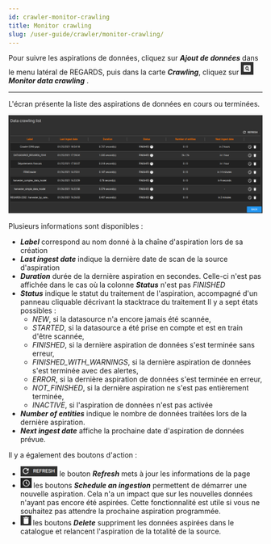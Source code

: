 ```yaml
---
id: crawler-monitor-crawling
title: Monitor crawling
slug: /user-guide/crawler/monitor-crawling/
---
```


Pour suivre les aspirations de données, cliquez sur ***Ajout de données*** dans le menu latéral de REGARDS, puis dans la carte ***Crawling***, cliquez sur <img src="/images/user-documentation/regards-icons/admin/monitor.png" alt="monitor" height="25" width="25"/> ***Monitor data crawling*** .

---

L'écran présente la liste des aspirations de données en cours ou terminées. 

<div align="center">
    <img src="/images/user-documentation/v1.4/5-crawler/crawler-monitor.png" alt="add datasource" width="800"/> 
</div>


Plusieurs informations sont disponibles :

- ***Label*** correspond au nom donné à la chaîne d'aspiration lors de sa création
- ***Last ingest date*** indique la dernière date de scan de la source d'aspiration
- ***Duration*** durée de la dernière aspiration en secondes. Celle-ci n'est pas affichée dans le cas où la colonne ***Status*** n'est pas _FINISHED_
- ***Status*** indique le statut du traitement de l'aspiration, accompagné d'un panneau cliquable décrivant la stacktrace du traitement Il y a sept états possibles :
  - _NEW_, si la datasource n'a encore jamais été scannée,
  - _STARTED_, si la datasource a été prise en compte et est en train d'être scannée,
  - _FINISHED_, si la dernière aspiration de données s'est terminée sans erreur,
  - _FINISHED_WITH_WARNINGS_, si la dernière aspiration de données s'est terminée avec des alertes,
  - _ERROR_, si la dernière aspiration de données s'est terminée en erreur,
  - _NOT_FINISHED_, si la dernière aspiration ne s'est pas entièrement terminée,
  - _INACTIVE_, si l'aspiration de données n'est pas activée
- ***Number of entities*** indique le nombre de données traitées lors de la dernière aspiration.
- ***Next ingest date*** affiche la prochaine date d'aspiration de données prévue.

Il y a également des boutons d'action :

- <img src="/images/user-documentation/regards-icons/admin/refresh.png" alt="refresh" height="20"/> le bouton <b><i>Refresh</i></b> mets à jour les informations de la page
- <img src="/images/user-documentation/regards-icons/admin/clock.png" alt="clock" height="20"/> les boutons <b><i>Schedule an ingestion</i></b> permettent de démarrer une nouvelle aspiration. Cela n'a un impact que sur les nouvelles données n'ayant pas encore été aspirées. Cette fonctionnalité est utile si vous ne souhaitez pas attendre la prochaine aspiration programmée.
- <img src="/images/user-documentation/regards-icons/admin/delete.png" alt="reset" height="20"/> les boutons <b><i>Delete</i></b> suppriment les données aspirées dans le catalogue et relancent l'aspiration de la totalité de la source.

